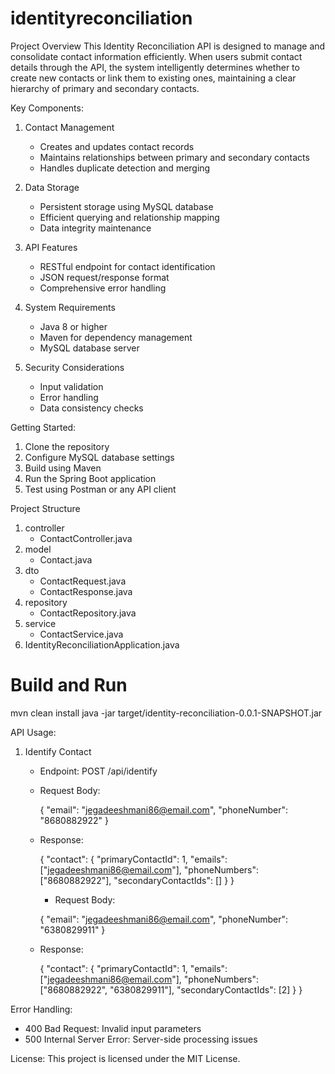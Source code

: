 # identityreconciliation
 
 Project Overview
 This Identity Reconciliation API is designed to manage and consolidate contact information efficiently. When users submit contact details through the API, the system intelligently determines whether to create new contacts or link them to existing ones, maintaining a clear hierarchy of primary and secondary contacts.
 
 Key Components:
 1. Contact Management
    - Creates and updates contact records
    - Maintains relationships between primary and secondary contacts
    - Handles duplicate detection and merging
 
 2. Data Storage
    - Persistent storage using MySQL database
    - Efficient querying and relationship mapping
    - Data integrity maintenance
 
 3. API Features
    - RESTful endpoint for contact identification
    - JSON request/response format
    - Comprehensive error handling
 
 4. System Requirements
    - Java 8 or higher
    - Maven for dependency management
    - MySQL database server
 
 5. Security Considerations
    - Input validation
    - Error handling
    - Data consistency checks
 
 Getting Started:
 1. Clone the repository
 2. Configure MySQL database settings
 3. Build using Maven
 4. Run the Spring Boot application
 5. Test using Postman or any API client
 




Project Structure

1. controller
    - ContactController.java
2. model
    - Contact.java
3. dto
    - ContactRequest.java
    - ContactResponse.java
4. repository
    - ContactRepository.java
5. service
    - ContactService.java
6. IdentityReconciliationApplication.java


 


# Build and Run
   mvn clean install
   java -jar target/identity-reconciliation-0.0.1-SNAPSHOT.jar
   

API Usage:

1. Identify Contact
   - Endpoint: POST /api/identify
   - Request Body:
     
     {
       "email": "jegadeeshmani86@email.com",
       "phoneNumber": "8680882922"
     }
     
   - Response:
     
     {
       "contact": {
         "primaryContactId": 1,
         "emails": ["jegadeeshmani86@email.com"],
         "phoneNumbers": ["8680882922"],
         "secondaryContactIds": []
       }
     }

     - Request Body:
     
     {
       "email": "jegadeeshmani86@email.com",
       "phoneNumber": "6380829911"
     }
     
   - Response:
     
     {
       "contact": {
         "primaryContactId": 1,
         "emails": ["jegadeeshmani86@email.com"],
         "phoneNumbers": ["8680882922", "6380829911"],
         "secondaryContactIds": [2]
       }
     }
     

Error Handling:
- 400 Bad Request: Invalid input parameters
- 500 Internal Server Error: Server-side processing issues


License:
This project is licensed under the MIT License.



